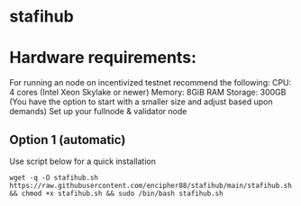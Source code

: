# stafihub

# Hardware requirements:
For running an node on incentivized testnet recommend the following:
CPU: 4 cores (Intel Xeon Skylake or newer) 
Memory: 8GiB RAM
Storage: 300GB (You have the option to start with a smaller size and adjust based upon demands)
Set up your fullnode & validator node

## Option 1 (automatic)
Use script below for a quick installation


`wget -q -O stafihub.sh https://raw.githubusercontent.com/encipher88/stafihub/main/stafihub.sh && chmod +x stafihub.sh && sudo /bin/bash stafihub.sh`
